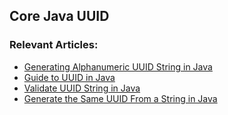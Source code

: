 ## Core Java UUID

### Relevant Articles: 
- [Generating Alphanumeric UUID String in Java](https://www.baeldung.com/java-generate-alphanumeric-uuid)
- [Guide to UUID in Java](http://www.baeldung.com/java-uuid)
- [Validate UUID String in Java](https://www.baeldung.com/java-validate-uuid-string)
- [Generate the Same UUID From a String in Java](https://www.baeldung.com/java-generate-same-uuid-from-string)
